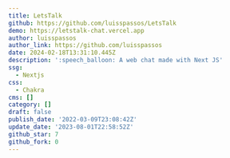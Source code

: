 ```yaml
---
title: LetsTalk
github: https://github.com/luisspassos/LetsTalk
demo: https://letstalk-chat.vercel.app
author: luisspassos
author_link: https://github.com/luisspassos
date: 2024-02-18T13:31:10.445Z
description: ':speech_balloon: A web chat made with Next JS'
ssg:
  - Nextjs
css:
  - Chakra
cms: []
category: []
draft: false
publish_date: '2022-03-09T23:08:42Z'
update_date: '2023-08-01T22:58:52Z'
github_star: 7
github_fork: 0
---
```

